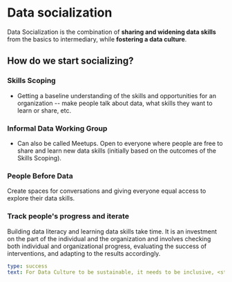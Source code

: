 # Data socialization
Data Socialization is the combination of **sharing and widening data skills** from the basics to intermediary, while **fostering a data culture**.

## How do we start socializing?
### Skills Scoping
- Getting a baseline understanding of the skills and opportunities for an organization -- make people talk about data, what skills they want to learn or share, etc.

### Informal Data Working Group
- Can also be called Meetups. Open to everyone where people are free to share and learn new data skills (initially based on the outcomes of the Skills Scoping).

### People Before Data
Create spaces for conversations and giving everyone equal access to explore their data skills.

### Track people's progress and iterate
Building data literacy and learning data skills take time. It is an investment on the part of the individual and the organization and involves checking both individual and organizational progress, evaluating the success of interventions, and adapting to the results accordingly.

```yaml remark
type: success
text: For Data Culture to be sustainable, it needs to be inclusive, <strong>uncomfortably inclusive</strong>, with a focus on building <strong>organizational confidence and trust</strong>. 
```
